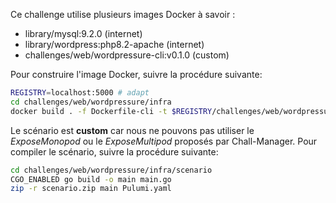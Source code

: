 Ce challenge utilise plusieurs images Docker à savoir :
- library/mysql:9.2.0 (internet)
- library/wordpress:php8.2-apache (internet)
- challenges/web/wordpressure-cli:v0.1.0 (custom)

Pour construire l'image Docker, suivre la procédure suivante:
```bash
REGISTRY=localhost:5000 # adapt 
cd challenges/web/wordpressure/infra
docker build . -f Dockerfile-cli -t $REGISTRY/challenges/web/wordpressure-cli:v0.1.0 
```

Le scénario est **custom** car nous ne pouvons pas utiliser le *ExposeMonopod* ou le *ExposeMultipod* proposés par Chall-Manager.
Pour compiler le scénario, suivre la procédure suivante:
```bash
cd challenges/web/wordpressure/infra/scenario
CGO_ENABLED go build -o main main.go
zip -r scenario.zip main Pulumi.yaml
```